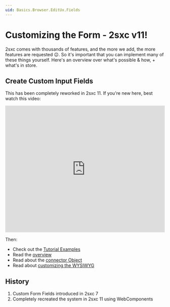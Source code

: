 ```yaml
---
uid: Basics.Browser.EditUx.Fields
---
```


# Customizing the Form - 2sxc v11!

2sxc comes with thousands of features, and the more we add, the more features are requested 😉. So it's important that you can implement many of these things yourself. Here's an overview over what's possible & how, + what's in store. 


## Create Custom Input Fields

This has been completely reworked in 2sxc 11. If you're new here, best watch this video:

<iframe width="100%" height="400" src="https://www.youtube.com/embed/RQgarsil1Bo" frameborder="0" allow="accelerometer; autoplay; encrypted-media; gyroscope; picture-in-picture" allowfullscreen></iframe>

Then:

* Check out the [Tutorial Examples](https://2sxc.org/dnn-tutorials/en/razor/ui/home)
* Read the [overview](xref:JsCode.CustomFields.Index)
* Read about the [connector Object](xref:JsCode.CustomFields.Connector)
* Read about [customizing the WYSIWYG](xref:JsCode.CustomFields.Wysiwyg)


## History

1. Custom Form Fields introduced in 2sxc 7
1. Completely recreated the system in 2sxc 11 using WebComponents